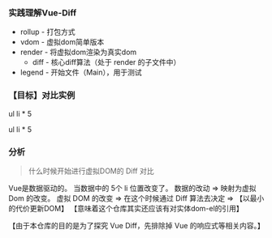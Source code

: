 ### 实践理解Vue-Diff


* rollup - 打包方式
* vdom - 虚拟dom简单版本
* render - 将虚拟dom渲染为真实dom
    * diff - 核心diff算法（处于 render 的子文件中）
* legend - 开始文件（Main），用于测试


### 【目标】对比实例

ul li * 5

ul li * 5


### 分析
> 什么时候开始进行虚拟DOM的 Diff 对比

Vue是数据驱动的。
当数据中的 5个 li 位置改变了。
数据的改动 => 映射为虚拟 Dom 的改变。
虚拟 DOM 的改变 => 在这个时候通过 Diff 算法去决定 => 【以最小的代价更新DOM】
【意味着这个仓库其实还应该有对实体dom-el的引用】

【由于本仓库的目的是为了探究 Vue Diff，先排除掉 Vue 的响应式等相关内容。】